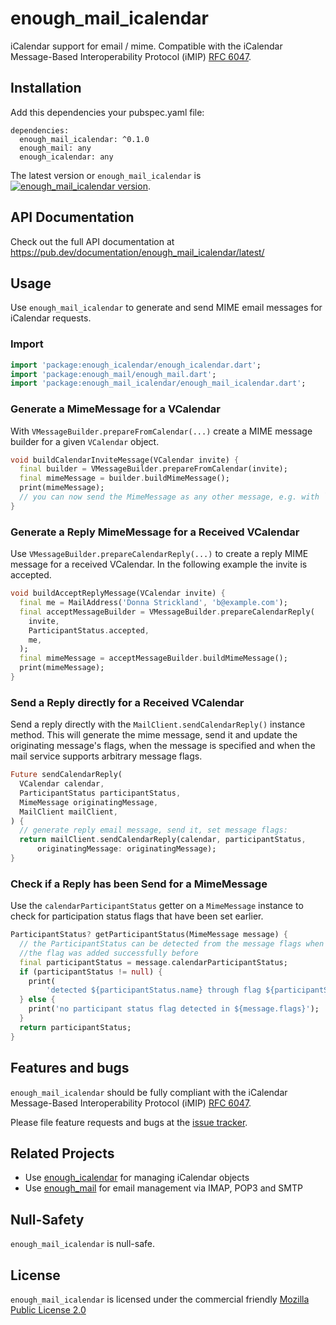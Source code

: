 # enough_mail_icalendar
iCalendar support for email / mime. Compatible with the iCalendar Message-Based Interoperability Protocol (iMIP) [RFC 6047](https://datatracker.ietf.org/doc/html/rfc6047).

## Installation
Add this dependencies your pubspec.yaml file:

```
dependencies:
  enough_mail_icalendar: ^0.1.0
  enough_mail: any
  enough_icalendar: any
```
The latest version or `enough_mail_icalendar` is [![enough_mail_icalendar version](https://img.shields.io/pub/v/enough_mail_icalendar.svg)](https://pub.dartlang.org/packages/enough_mail_icalendar).



## API Documentation
Check out the full API documentation at https://pub.dev/documentation/enough_mail_icalendar/latest/

## Usage

Use `enough_mail_icalendar` to generate and send MIME email messages for iCalendar requests. 

### Import

```dart
import 'package:enough_icalendar/enough_icalendar.dart';
import 'package:enough_mail/enough_mail.dart';
import 'package:enough_mail_icalendar/enough_mail_icalendar.dart';
```
### Generate a MimeMessage for a VCalendar
With `VMessageBuilder.prepareFromCalendar(...)` create a MIME message builder for a given `VCalendar` object.

```dart
void buildCalendarInviteMessage(VCalendar invite) {
  final builder = VMessageBuilder.prepareFromCalendar(invite);
  final mimeMessage = builder.buildMimeMessage();
  print(mimeMessage);
  // you can now send the MimeMessage as any other message, e.g. with `MailClient.sendMessage(mimeMessage)`
}
```
### Generate a Reply MimeMessage for a Received VCalendar
Use `VMessageBuilder.prepareCalendarReply(...)` to create a reply MIME message for a received VCalendar.
In the following example the invite is accepted.
```dart
void buildAcceptReplyMessage(VCalendar invite) {
  final me = MailAddress('Donna Strickland', 'b@example.com');
  final acceptMessageBuilder = VMessageBuilder.prepareCalendarReply(
    invite,
    ParticipantStatus.accepted,
    me,
  );
  final mimeMessage = acceptMessageBuilder.buildMimeMessage();
  print(mimeMessage);
}
```
### Send a Reply directly for a Received VCalendar
Send a reply directly with the `MailClient.sendCalendarReply()` instance method. This will generate the 
mime message, send it and update the originating message's flags, when the message is specified and when the 
mail service supports arbitrary message flags.
```dart
Future sendCalendarReply(
  VCalendar calendar,
  ParticipantStatus participantStatus,
  MimeMessage originatingMessage,
  MailClient mailClient,
) {
  // generate reply email message, send it, set message flags:
  return mailClient.sendCalendarReply(calendar, participantStatus,
      originatingMessage: originatingMessage);
}
```

### Check if a Reply has been Send for a MimeMessage
Use the `calendarParticipantStatus` getter on a `MimeMessage` instance to check for participation status flags that have been set earlier.
```dart
ParticipantStatus? getParticipantStatus(MimeMessage message) {
  // the ParticipantStatus can be detected from the message flags when
  //the flag was added successfully before
  final participantStatus = message.calendarParticipantStatus;
  if (participantStatus != null) {
    print(
        'detected ${participantStatus.name} through flag ${participantStatus.flag}');
  } else {
    print('no participant status flag detected in ${message.flags}');
  }
  return participantStatus;
}
```

## Features and bugs

`enough_mail_icalendar` should be fully compliant with the iCalendar Message-Based Interoperability Protocol (iMIP) [RFC 6047](https://datatracker.ietf.org/doc/html/rfc6047).


Please file feature requests and bugs at the [issue tracker][tracker].

[tracker]: https://github.com/Enough-Software/enough_mail_icalendar/issues

## Related Projects
* Use [enough_icalendar](https://pub.dev/packages/enough_icalendar) for managing iCalendar objects
* Use [enough_mail](https://pub.dev/packages/enough_mail) for email management via IMAP, POP3 and SMTP


## Null-Safety
`enough_mail_icalendar` is null-safe.

## License
`enough_mail_icalendar` is licensed under the commercial friendly [Mozilla Public License 2.0](LICENSE)

